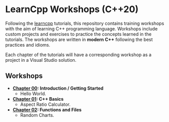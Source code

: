 # LearnCpp Workshops (C++20)

Following the [learncpp](https://www.learncpp.com/) tutorials, this repository
contains training workshops with the aim of learning C++ programming language.
Workshops include custom projects and exercises to practice the concepts learned
in the tutorials. The workshops are written in **modern C++** following the best
practices and idioms.

Each chapter of the tutorials will have a corresponding workshop as a project in
a Visual Studio solution.

## Workshops

- **[Chapter 00](./projects/Chapter00/): Introduction / Getting Started**
  - Hello World.
- **[Chapter 01](./projects/Chapter01/): C++ Basics**
  - Aspect Ratio Calculator.
- **[Chapter 02](./projects/Chapter02/): Functions and Files**
  - Random Charts.

